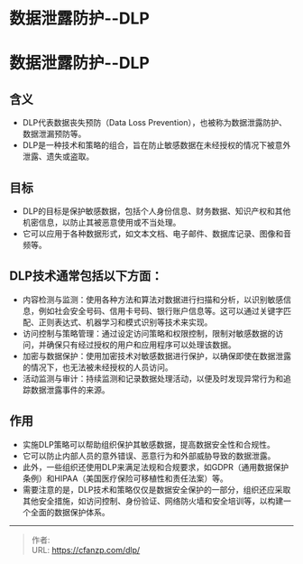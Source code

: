 # 数据泄露防护--DLP


<!--more-->
# 数据泄露防护--DLP
## 含义
- DLP代表数据丧失预防（Data Loss Prevention），也被称为数据泄露防护、数据泄漏预防等。
- DLP是一种技术和策略的组合，旨在防止敏感数据在未经授权的情况下被意外泄露、遗失或盗取。

## 目标
- DLP的目标是保护敏感数据，包括个人身份信息、财务数据、知识产权和其他机密信息，以防止其被恶意使用或不当处理。
- 它可以应用于各种数据形式，如文本文档、电子邮件、数据库记录、图像和音频等。

## DLP技术通常包括以下方面：
- 内容检测与监测：使用各种方法和算法对数据进行扫描和分析，以识别敏感信息，例如社会安全号码、信用卡号码、银行账户信息等。这可以通过关键字匹配、正则表达式、机器学习和模式识别等技术来实现。
- 访问控制与策略管理：通过设定访问策略和权限控制，限制对敏感数据的访问，并确保只有经过授权的用户和应用程序可以处理该数据。
- 加密与数据保护：使用加密技术对敏感数据进行保护，以确保即使在数据泄露的情况下，也无法被未经授权的人员访问。
- 活动监测与审计：持续监测和记录数据处理活动，以便及时发现异常行为和追踪数据泄露事件的来源。

## 作用
- 实施DLP策略可以帮助组织保护其敏感数据，提高数据安全性和合规性。
- 它可以防止内部人员的意外错误、恶意行为和外部威胁导致的数据泄露。
- 此外，一些组织还使用DLP来满足法规和合规要求，如GDPR（通用数据保护条例）和HIPAA（美国医疗保险可移植性和责任法案）等。
- 需要注意的是，DLP技术和策略仅仅是数据安全保护的一部分，组织还应采取其他安全措施，如访问控制、身份验证、网络防火墙和安全培训等，以构建一个全面的数据保护体系。


---

> 作者:   
> URL: https://cfanzp.com/dlp/  

